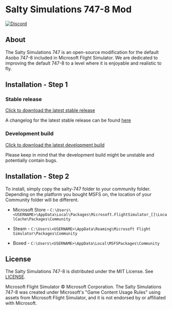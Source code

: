 # Salty Simulations 747-8 Mod

[![Discord](https://img.shields.io/discord/698720578055700650?label=&logo=discord&logoColor=ffffff&color=7389D8&labelColor=6A7EC2&style=flat-square)](https://discord.gg/S4PJDwk)

## About
The Salty Simulations 747 is an open-source modification for the default Asobo 747-8 included in Microsoft Flight Simulator. We are dedicated to improving the default 747-8 to a level where it is enjoyable and realistic to fly. 

## Installation - Step 1
### Stable release
[Click to download the latest stable release](https://github.com/saltysimulations/salty-747/releases/latest/download/salty-747.zip)

A changelog for the latest stable release can be found [here](https://github.com/saltysimulations/salty-747/releases/latest)

### Development build
[Click to download the latest development build](https://github.com/saltysimulations/salty-747/releases/download/vdev/salty-747-dev.zip)

Please keep in mind that the development build might be unstable and potentially contain bugs.

## Installation - Step 2
To install, simply copy the salty-747 folder to your community folder. Depending on the platform you bought MSFS on, the location of your Community folder will be different.

* Microsoft Store - `C:\Users\<USERNAME>\AppData\Local\Packages\Microsoft.FlightSimulator_[]\LocalCache\Packages\Community`

* Steam - `C:\Users\<USERNAME>\AppData\Roaming\Microsoft Flight Simulator\Packages\Community`

* Boxed - `C:\Users\<USERNAME>\AppData\Local\MSFSPackages\Community`

## License
The Salty Simulations 747-8 is distributed under the MIT License. See [LICENSE](https://github.com/saltysimulations/salty-747/blob/master/LICENSE).

Microsoft Flight Simulator © Microsoft Corporation. The Salty Simulations 747-8 was created under Microsoft's "Game Content Usage Rules" using assets from Microsoft Flight Simulator, and it is not endorsed by or affiliated with Microsoft.
